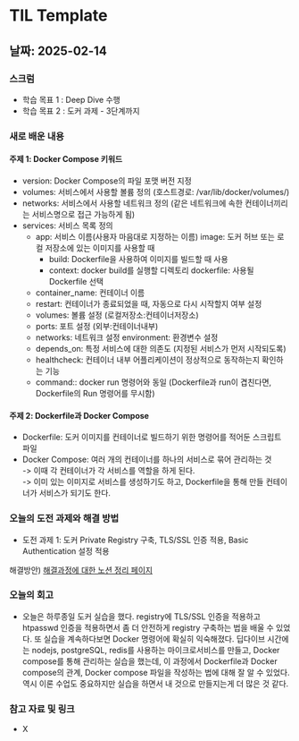 # TIL Template

## 날짜: 2025-02-14

### 스크럼
- 학습 목표 1 : Deep Dive 수행
- 학습 목표 2 : 도커 과제 - 3단계까지

### 새로 배운 내용
#### 주제 1: Docker Compose 키워드
- version: Docker Compose의 파일 포맷 버전 지정
- volumes: 서비스에서 사용할 볼륨 정의 (호스트경로: /var/lib/docker/volumes/)
- networks: 서비스에서 사용할 네트워크 정의 (같은 네트워크에 속한 컨테이너끼리는 서비스명으로 접근 가능하게 됨)
- services: 서비스 목록 정의
    - app: 서비스 이름(사용자 마음대로 지정하는 이름) image: 도커 허브 또는 로컬 저장소에 있는 이미지를 사용할 때
        - build: Dockerfile을 사용하여 이미지를 빌드할 때 사용
        - context: docker build를 실행할 디렉토리 dockerfile: 사용될 Dockerfile 선택
    - container_name: 컨테이너 이름 
    - restart: 컨테이너가 종료되었을 때, 자동으로 다시 시작할지 여부 설정 
    - volumes: 볼륨 설정 (로컬저장소:컨테이너저장소) 
    - ports: 포트 설정 (외부:컨테이너내부) 
    - networks: 네트워크 설정 environment: 환경변수 설정 
    - depends_on: 특정 서비스에 대한 의존도 (지정된 서비스가 먼저 시작되도록) 
    - healthcheck: 컨테이너 내부 어플리케이션이 정상적으로 동작하는지 확인하는 기능 
    - command:: docker run 명령어와 동일 (Dockerfile과 run이 겹친다면, Dockerfile의 Run 명령어를 무시함)

#### 주제 2: Dockerfile과 Docker Compose
- Dockerfile: 도커 이미지를 컨테이너로 빌드하기 위한 명령어를 적어둔 스크립트 파일
- Docker Compose: 여러 개의 컨테이너를 하나의 서비스로 묶어 관리하는 것<br>
  -> 이때 각 컨테이너가 각 서비스를 역할을 하게 된다.<br>
  -> 이미 있는 이미지로 서비스를 생성하기도 하고, Dockerfile을 통해 만들 컨테이너가 서비스가 되기도 한다.<br>

### 오늘의 도전 과제와 해결 방법
- 도전 과제 1: 도커 Private Registry 구축, TLS/SSL 인증 적용, Basic Authentication 설정 적용

해결방안) [해결과정에 대한 노션 정리 페이지](https://www.notion.so/adapterz/Private-Docker-Registry-199394a4806180558409f00f587b4de5?pvs=4)

### 오늘의 회고
- 오늘은 하루종일 도커 실습을 했다. registry에 TLS/SSL 인증을 적용하고 htpasswd 인증을 적용하면서 좀 더 안전하게 registry 구축하는 법을 배울 수 있었다. 또 실습을 계속하다보면 Docker 명령어에 확실히 익숙해졌다. 딥다이브 시간에는 nodejs, postgreSQL, redis를 사용하는 마이크로서비스를 만들고, Docker compose를 통해 관리하는 실습을 했는데, 이 과정에서 Dockerfile과 Docker compose의 관계, Docker compose 파일을 작성하는 법에 대해 잘 알 수 있었다. 역시 이론 수업도 중요하지만 실습을 하면서 내 것으로 만들지는게 더 많은 것 같다.

### 참고 자료 및 링크
- X